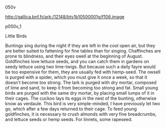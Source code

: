 050v

http://gallica.bnf.fr/ark:/12148/btv1b10500001g/f106.image


p050v_1

Little Birds

Buntings sing during the night if they are left in the cool open air, but they are better suited to fattening for fine tables than for singing. Chaffinches are prone to blindness, and their eyes swell at the beginning of August. Goldfinches love lettuce seeds, and you can catch them in gardens on seedy lettuce using two lime-twigs. But because such a daily fayre would be too expensive for them, they are usually fed with hemp-seed. The owsell is purged with a spider, which you must give it once a week, so that it doesn't become too strong. The lark is purged with dry mortar, composed of lime and sand, to keep it from becoming too strong and fat. Small young birds are purged with the same dry mortar, by placing small lumps of it in their cages. The cuckoo lays its eggs in the nest of the bunting, otherwise know as verdaule. This bird is very simple-minded, I have previously let two go, which after a few days returned to their cage. To feed young goldfinches, it is necessary to crush almonds with very fine breadcrumbs, and lettuce seeds or hemp seeds. For linnets, some rapeseed.
